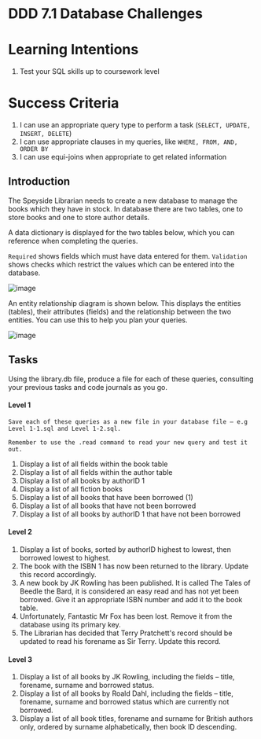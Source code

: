 # DDD 7.1 Database Challenges

# Learning Intentions
1. Test your SQL skills up to coursework level

# Success Criteria
1. I can use an appropriate query type to perform a task (`SELECT, UPDATE, INSERT, DELETE`)
2. I can use appropriate clauses in my queries, like `WHERE, FROM, AND, ORDER BY`
3. I can use equi-joins when appropriate to get related information

## Introduction
The Speyside Librarian needs to create a new database to manage the books which they have in stock. In database there are two tables, one to store books and one to store author details.

A data dictionary is displayed for the two tables below, which you can reference when completing the queries.

`Required` shows fields which must have data entered for them.
`Validation` shows checks which restrict the values which can be entered into the database.

![image](image.png)

An entity relationship diagram is shown below. This displays the entities (tables), their attributes (fields) and the relationship between the two entities. You can use this to help you plan your queries.

![image](image_2.png)


## Tasks

Using the library.db file, produce a file for each of these queries, consulting your previous tasks and code journals as you go. 
#### Level 1
`Save each of these queries as a new file in your database file – e.g Level 1-1.sql and Level 1-2.sql.`

`Remember to use the .read command to read your new query and test it out.`
1.	Display a list of all fields within the book table
2.	Display a list of all fields within the author table
3.	Display a list of all books by authorID 1
4.	Display a list of all fiction books
5.	Display a list of all books that have been borrowed (1)
6.	Display a list of all books that have not been borrowed
7.	Display a list of all books by authorID 1 that have not been borrowed
#### Level 2
1.	Display a list of books, sorted by authorID highest to lowest, then borrowed lowest to highest.
2.	The book with the ISBN 1 has now been returned to the library. Update this record accordingly.
3.	A new book by JK Rowling has been published. It is called The Tales of Beedle the Bard, it is considered an easy read and has not yet been borrowed. Give it an appropriate ISBN number and add it to the book table.
4.	Unfortunately, Fantastic Mr Fox has been lost. Remove it from the database using its primary key.
5.	The Librarian has decided that Terry Pratchett's record should be updated to read his forename as Sir Terry. Update this record. 
#### Level 3
1.	Display a list of all books by JK Rowling, including the fields – title, forename, surname and borrowed status.
2.	Display a list of all books by Roald Dahl, including the fields – title, forename, surname and borrowed status which are currently not borrowed.
3.	Display a list of all book titles, forename and surname for British authors only, ordered by surname alphabetically, then book ID descending. 
